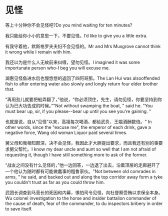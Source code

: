 # 见怪

<p><span class="chinese">等上十分钟你不会见怪吧?</span><span class="english">Do you mind waiting for ten minutes?</span></p>

<p><span class="chinese">我只能给你小小的意思一下，不要见怪。</span><span class="english">I’d like to give you a little extra.</span></p>

<p><span class="chinese">有我守着他，默斯格罗夫夫妇不会见怪的。</span><span class="english">Mr and Mrs Musgrove cannot think it wrong while I remain with him.</span></p>

<p><span class="chinese">我还以为是什么人无故前来纠缠，望勿见怪。</span><span class="english">I imagined it was some importunate person who-I beg you will excuse me.</span></p>

<p><span class="chinese">澜惠见怪鱼进水后也慢悠悠的返回了四阿哥那。</span><span class="english">The Lan Hui was alsooffended fish to after entering water also slowly and longly return four elder brother that.</span></p>

<p><span class="chinese">“再用劲儿就要把船弄翻了，”他说，“你必须顶住，先生，请勿见怪，你要坚持到你认为已大功告成的时候。”</span><span class="english">"Not without swamping the boat, " said he. "You must bear up, sir, if you please--bear up until you see you're gaining. "</span></p>

<p><span class="chinese">也就是说，自从“见怪”以来，高祖每次喝酒，都给武负、王媪酒酬数倍。</span><span class="english">" In other words, since the "excuse me", the emperor of each drink, gave a negative force, Wang old woman Liquor paid several times.</span></p>

<p><span class="chinese">舅父母和我相知颇深，决不会见怪，我因此才大胆提出要求，而且我还有别的事要求舅父帮忙。</span><span class="english">I know my dear uncle and aunt so well that I am not afraid of requesting it, though I have still something more to ask of the former.</span></p>

<p><span class="chinese">“战友之间没有什么见怪的，”他一边回答，一边退了出去，沿着顶层的走廊避开了一个他认为随时都有可能做蠢事的粗鲁家伙。</span><span class="english">"Not between old comrades in arms, " he said, and backed out and along the top corridor away form a tyke you couldn't trust as far as you could throw him.</span></p>

<p><span class="chinese">武团长调查到马营长的死因和内幕，惧怕司令见怪，向杜督察受贿以求保全本身。</span><span class="english">Wu colonel investigation to the horse and insider battalion commander of the cause of death, fear of the commander, to du inspectors bribery in order to save itself.</span></p>

